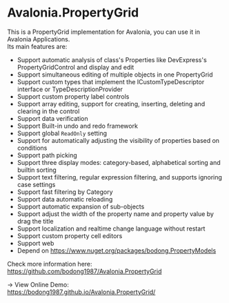 ﻿# Avalonia.PropertyGrid
This is a PropertyGrid implementation for Avalonia, you can use it in Avalonia Applications.  
Its main features are:  
* Support automatic analysis of class's Properties like DevExpress's PropertyGridControl and display and edit
* Support simultaneous editing of multiple objects in one PropertyGrid
* Support custom types that implement the ICustomTypeDescriptor interface or TypeDescriptionProvider
* Support custom property label controls
* Support array editing, support for creating, inserting, deleting and clearing in the control
* Support data verification
* Support Built-in undo and redo framework
* Support global `ReadOnly` setting
* Support for automatically adjusting the visibility of properties based on conditions
* Support path picking
* Support three display modes: category-based, alphabetical sorting and builtin sorting  
* Support text filtering, regular expression filtering, and supports ignoring case settings  
* Support fast filtering by Category
* Support data automatic reloading
* Support automatic expansion of sub-objects
* Support adjust the width of the property name and property value by drag the title
* Support localization and realtime change language without restart
* Support custom property cell editors
* Support web  
* Depend on https://www.nuget.org/packages/bodong.PropertyModels  

Check more information here: https://github.com/bodong1987/Avalonia.PropertyGrid

→ View Online Demo:  
https://bodong1987.github.io/Avalonia.PropertyGrid/



